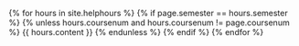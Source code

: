 {% for hours in site.helphours %}
{% if page.semester == hours.semester %}
{% unless hours.coursenum and hours.coursenum != page.coursenum %}
{{ hours.content }}
{% endunless %}
{% endif %}
{% endfor %}
